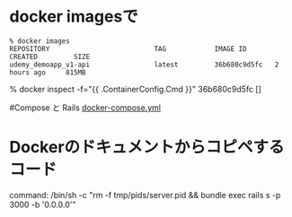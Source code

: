 # docker imagesで

```
% docker images
REPOSITORY                          TAG            IMAGE ID       CREATED         SIZE
udemy_demoapp_v1-api                latest         36b680c9d5fc   2 hours ago     815MB
```
%
docker inspect -f="{{ .ContainerConfig.Cmd }}" 36b680c9d5fc
[]

#Compose と Rails
[docker-compose.yml](https://docs.docker.jp/compose/rails.html#:~:text=%E6%9C%80%E5%BE%8C%E3%81%AB%20docker%2Dcompose.yml%20%E3%81%8C%E5%8F%96%E3%82%8A%E3%81%BE%E3%81%A8%E3%82%81%E3%81%A6%E3%81%8F%E3%82%8C%E3%81%BE%E3%81%99%E3%80%82)
# Dockerのドキュメントからコピペするコード
command: /bin/sh -c "rm -f tmp/pids/server.pid && bundle exec rails s -p 3000 -b '0.0.0.0'"
